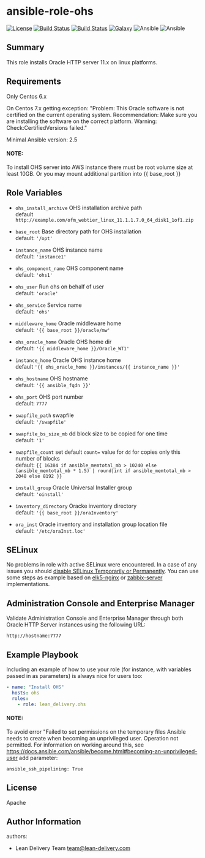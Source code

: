 ansible-role-ohs
=========

[![License](https://img.shields.io/badge/license-Apache-green.svg?style=flat)](https://raw.githubusercontent.com/lean-delivery/ansible-role-ohs/master/LICENSE)
[![Build Status](https://travis-ci.org/lean-delivery/ansible-role-ohs.svg?branch=develop)](https://travis-ci.org/lean-delivery/ansible-role-ohs)
[![Build Status](https://gitlab.com/lean-delivery/ansible-role-ohs/badges/master/build.svg)](https://gitlab.com/lean-delivery/ansible-role-ohs/pipelines)
[![Galaxy](https://img.shields.io/badge/galaxy-lean__delivery.ohs-blue.svg)](https://galaxy.ansible.com/lean_delivery/ohs)
![Ansible](https://img.shields.io/ansible/role/d/38589.svg)
![Ansible](https://img.shields.io/badge/dynamic/json.svg?label=min_ansible_version&url=https%3A%2F%2Fgalaxy.ansible.com%2Fapi%2Fv1%2Froles%2F38589%2F&query=$.min_ansible_version)

Summary
-------

This role installs Oracle HTTP server 11.x on linux platforms.

Requirements
------------

Only Centos 6.x

On Centos 7.x getting exception: "Problem: This Oracle software is not certified on the current operating system. Recommendation: Make sure you are installing the software on the correct platform. Warning: Check:CertifiedVersions failed."

Minimal Ansible version: 2.5

#### **NOTE**:  
To install OHS server into AWS instance there must be root volume size at least 10GB. Or you may mount additional partition into {{ base_root }} 

Role Variables
--------------

- `ohs_install_archive` OHS installation archive path  
  default `http://example.com/ofm_webtier_linux_11.1.1.7.0_64_disk1_1of1.zip`

- `base_root` Base directory path for OHS installation  
  default: `'/opt'`

- `instance_name` OHS instance name  
  default: `'instance1'`

- `ohs_component_name` OHS component name  
  default: `'ohs1'`

- `ohs_user` Run ohs on behalf of user  
  default: `'oracle'`

- `ohs_service` Service name  
  default: `'ohs'`

- `middleware_home` Oracle middleware home  
  default: `'{{ base_root }}/oracle/mw'`

- `ohs_oracle_home` Oracle OHS home dir  
  default: `'{{ middleware_home }}/Oracle_WT1'`

- `instance_home` Oracle OHS instance home  
  default `'{{ ohs_oracle_home }}/instances/{{ instance_name }}'`

- `ohs_hostname` OHS hostname  
  default: `'{{ ansible_fqdn }}'`

- `ohs_port` OHS port number  
  default: `7777`

- `swapfile_path` swapfile  
  default: `'/swapfile'`

- `swapfile_bs_size_mb` dd block size to be copied for one time  
  default: `'1'`

- `swapfile_count` set default `count=` value for `dd` for copies only this number of blocks  
  default: `{{ 16384 if ansible_memtotal_mb > 10240 else (ansible_memtotal_mb * 1.5) |
            round|int if ansible_memtotal_mb > 2048 else 8192 }}`

- `install_group` Oracle Universal Installer group  
  default: `'oinstall'`

- `inventory_directory` Oracke inventory directory  
  default: `'{{ base_root }}/oraInventory'`

- `ora_inst` Oracle inventory and installation group location file  
  default: `'/etc/oraInst.loc'`

SELinux
------------
No problems in role with active SELinux were encountered. In a case of any issues you should [disable SELinux Temporarily or Permanently](https://www.tecmint.com/disable-selinux-temporarily-permanently-in-centos-rhel-fedora/).
You can use some steps as example based on [elk5-nginx](https://git.epam.com/epm-ldi/elk5-nginx/blob/master/tasks/selinux-elk5-nginx.yml) or [zabbix-server](https://git.epam.com/epm-ldi/zabbix-server/blob/master/tasks/selinux-zabbix-server.yaml) implementations.

Administration Console and Enterprise Manager
---------------------------------------------

Validate Administration Console and Enterprise Manager through both Oracle HTTP Server instances using the following URL:
  ``` 
  http://hostname:7777 
  ```

Example Playbook
----------------

Including an example of how to use your role (for instance, with variables passed in as parameters) is always nice for users too:

```yaml
- name: "Install OHS"
  hosts: ohs
  roles:
    - role: lean_delivery.ohs
```

#### **NOTE**: 
To avoid error "Failed to set permissions on the temporary files Ansible needs to create when becoming an unprivileged user. Operation not permitted. For information on working around this, see https://docs.ansible.com/ansible/become.html#becoming-an-unprivileged-user add parameter:

```ansible_ssh_pipelining: True```

License
-------
Apache

Author Information
------------------

authors:
  - Lean Delivery Team <team@lean-delivery.com>
